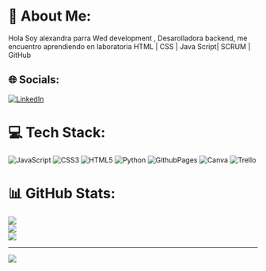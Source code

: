 # 💫 About Me:
Hola Soy alexandra parra Wed development , Desarolladora backend, me encuentro aprendiendo en laboratoria  HTML | CSS | Java Script| SCRUM | GitHub


## 🌐 Socials:
[![LinkedIn](https://img.shields.io/badge/LinkedIn-%230077B5.svg?logo=linkedin&logoColor=white)](https://linkedin.com/in/alexandraparra-developer) 

# 💻 Tech Stack:
![JavaScript](https://img.shields.io/badge/javascript-%23323330.svg?style=for-the-badge&logo=javascript&logoColor=%23F7DF1E) ![CSS3](https://img.shields.io/badge/css3-%231572B6.svg?style=for-the-badge&logo=css3&logoColor=white) ![HTML5](https://img.shields.io/badge/html5-%23E34F26.svg?style=for-the-badge&logo=html5&logoColor=white) ![Python](https://img.shields.io/badge/python-3670A0?style=for-the-badge&logo=python&logoColor=ffdd54) ![GithubPages](https://img.shields.io/badge/github%20pages-121013?style=for-the-badge&logo=github&logoColor=white) ![Canva](https://img.shields.io/badge/Canva-%2300C4CC.svg?style=for-the-badge&logo=Canva&logoColor=white) ![Trello](https://img.shields.io/badge/Trello-%23026AA7.svg?style=for-the-badge&logo=Trello&logoColor=white)
# 📊 GitHub Stats:
![](https://github-readme-stats.vercel.app/api?username=AlexaparraUnal&theme=omni&hide_border=false&include_all_commits=false&count_private=false)<br/>
![](https://github-readme-streak-stats.herokuapp.com/?user=AlexaparraUnal&theme=omni&hide_border=false)<br/>
![](https://github-readme-stats.vercel.app/api/top-langs/?username=AlexaparraUnal&theme=omni&hide_border=false&include_all_commits=false&count_private=false&layout=compact)

---
[![](https://visitcount.itsvg.in/api?id=AlexaparraUnal&icon=0&color=0)](https://visitcount.itsvg.in)

<!-- Proudly created with GPRM ( https://gprm.itsvg.in ) -->
